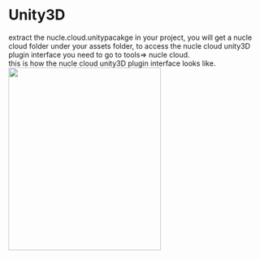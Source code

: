 # Unity3D
 
extract the nucle.cloud.unitypacakge in your project, you will get a nucle cloud folder under your assets folder,
to access the nucle cloud unity3D plugin interface you need to go to tools=> nucle cloud.  
this is how the nucle cloud unity3D plugin interface looks like. 
<img src="https://www.nucle.cloud/media/Unity3DPlugin.png" height="360" width="300"/>
